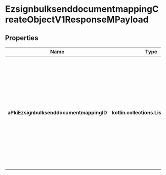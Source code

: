 
# EzsignbulksenddocumentmappingCreateObjectV1ResponseMPayload

## Properties
Name | Type | Description | Notes
------------ | ------------- | ------------- | -------------
**aPkiEzsignbulksenddocumentmappingID** | **kotlin.collections.List&lt;kotlin.Int&gt;** | An array of unique IDs representing the object that were requested to be created.  They are returned in the same order as the array containing the objects to be created that was sent in the request. | 



